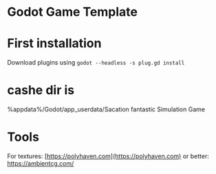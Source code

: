 # Godot Game Template

# First installation
Download plugins using ```godot --headless -s plug.gd install```


# cashe dir is
%appdata%/Godot/app_userdata/Sacation fantastic Simulation Game

# Tools
For textures:
[https://polyhaven.com](https://polyhaven.com)
or better: https://ambientcg.com/
